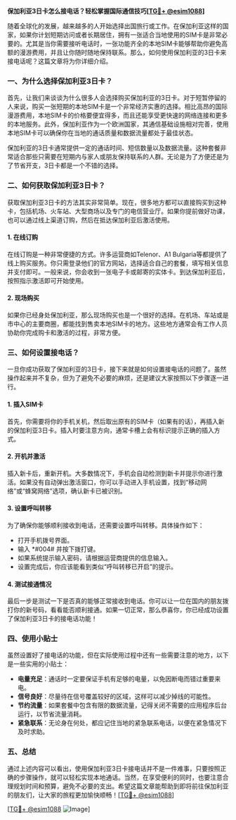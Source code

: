 **保加利亚3日卡怎么接电话？轻松掌握国际通信技巧[[TG💪+ @esim1088](https://t.me/s/esim1088)]**

随着全球化的发展，越来越多的人开始选择出国旅行或工作。在保加利亚这样的国家，如果你计划短期访问或者长期居住，拥有一张适合当地使用的SIM卡是非常必要的。尤其是当你需要接听电话时，一张功能齐全的本地SIM卡能够帮助你避免高额的漫游费用，并且让你随时随地保持联系。那么，如何使用保加利亚的3日卡来接电话呢？这篇文章将为你详细介绍。

### 一、为什么选择保加利亚3日卡？

首先，让我们来谈谈为什么很多人会选择购买保加利亚的3日卡。对于短暂停留的人来说，购买一张短期的本地SIM卡是一个非常经济实惠的选择。相比高昂的国际漫游费用，本地SIM卡的价格要便宜得多，而且还能享受更快速的网络连接和更多的本地服务。此外，保加利亚作为一个欧洲国家，其通信基础设施相对完善，使用本地SIM卡可以确保你在当地的通话质量和数据流量都处于最佳状态。

保加利亚的3日卡通常提供一定的通话时间、短信数量以及数据流量。这种套餐非常适合那些只需要在短期内与家人或朋友保持联系的人群。无论是为了方便还是为了节省开支，3日卡都是一个不错的选择。

### 二、如何获取保加利亚3日卡？

获取保加利亚3日卡的方法其实非常简单。现在，很多地方都可以直接购买到这种卡，包括机场、火车站、大型商场以及专门的电信营业厅。如果你提前做好功课，也可以通过线上渠道订购，然后在抵达保加利亚后激活使用。

#### 1. 在线订购

在线订购是一种非常便捷的方式。许多运营商如Telenor、A1 Bulgaria等都提供了线上购买服务。你只需登录他们的官方网站，选择适合自己的套餐，填写相关信息并支付即可。一般来说，你会收到一张电子卡或邮寄的实体卡。到达保加利亚后，按照指示激活即可开始使用。

#### 2. 现场购买

如果你已经身处保加利亚，那么现场购买也是一个很好的选择。在机场、车站或是市中心的主要商圈，都能找到售卖本地SIM卡的地方。这些地方通常会有工作人员协助你完成购卡和激活的过程，非常方便。

### 三、如何设置接电话？

一旦你成功获取了保加利亚的3日卡，接下来就是如何设置接电话的问题了。虽然操作起来并不复杂，但为了避免不必要的麻烦，还是建议大家按照以下步骤逐一进行。

#### 1. 插入SIM卡

首先，你需要将你的手机关机，然后取出原有的SIM卡（如果有的话），再插入新的保加利亚3日卡。插入时要注意方向，通常卡槽上会有标识提示正确的插入方式。

#### 2. 开机并激活

插入新卡后，重新开机。大多数情况下，手机会自动检测到新卡并提示你进行激活。如果没有自动弹出激活窗口，你可以手动进入手机设置，找到“移动网络”或“蜂窝网络”选项，确认新卡已被识别。

#### 3. 设置呼叫转移

为了确保你能够顺利接收到电话，还需要设置呼叫转移。具体操作如下：

- 打开手机拨号界面。
- 输入 *#004# 并按下拨打键。
- 如果系统提示输入密码，请根据运营商提供的信息输入。
- 设置完成后，你应该能看到类似“呼叫转移已开启”的提示。

#### 4. 测试接通情况

最后一步是测试一下是否真的能够正常接收到电话。你可以让一位在国内的朋友拨打你的新号码，看看能否顺利接通。如果一切正常，那么恭喜你，你已经成功设置了保加利亚3日卡的接电话功能！

### 四、使用小贴士

虽然设置好了接电话的功能，但在实际使用过程中还有一些需要注意的地方，以下是一些实用的小贴士：

- **电量充足**：通话时一定要保证手机有足够的电量，以免因断电而错过重要来电。
- **信号良好**：尽量待在信号覆盖较好的区域，这样可以减少掉线的可能性。
- **节约流量**：如果套餐中包含有限的数据流量，记得关闭不需要的应用程序后台运行，以节省流量消耗。
- **紧急联系**：无论身在何处，都应记住当地的紧急联系电话，以便在紧急情况下及时求助。

### 五、总结

通过上述内容可以看出，使用保加利亚3日卡接电话并不是一件难事，只要按照正确的步骤操作，就可以轻松实现本地通话。当然，在享受便利的同时，也要注意合理规划时间和预算，避免不必要的支出。希望这篇文章能帮助到即将前往保加利亚的朋友们，让大家的旅程更加愉快顺畅！[[TG💪+ @esim1088](https://t.me/s/esim1088)]

[[TG💪+ @esim1088](https://t.me/s/esim1088) ![Image](https://i.postimg.cc/4NQfJmqS/Snipaste-2025-05-13-00-14-12.png)]